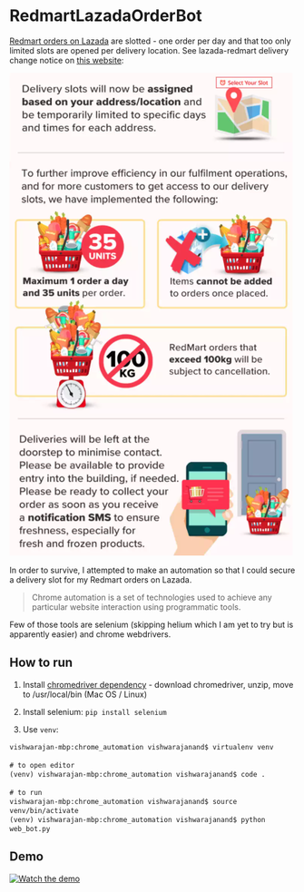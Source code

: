 # RedmartLazadaOrderBot

[Redmart orders on Lazada](https://cart.lazada.sg/cart) are slotted -  one order per day and that too only limited slots are opened per delivery location. See lazada-redmart delivery change notice on [this website](https://pages.lazada.sg/wow/i/sg/redmart/covid19updates):

![Covid19 Updates Redmart](https://raw.githubusercontent.com/vishwarajanand/RedmartLazadaOrderBot/master/covid_impact_on_deliveries.png "Covid19 Updates Redmart")

In order to survive, I attempted to make an automation so that I could secure a delivery slot for my Redmart orders on Lazada.

> Chrome automation is a set of technologies used to achieve any particular website interaction using programmatic tools.

Few of those tools are selenium (skipping helium which I am yet to try but is apparently easier) and chrome webdrivers.

## How to run

1. Install [chromedriver dependency](http://chromedriver.storage.googleapis.com/index.html) - download chromedriver, unzip, move to /usr/local/bin (Mac OS / Linux)

2. Install selenium: `pip install selenium`

3. Use `venv`:

```
vishwarajan-mbp:chrome_automation vishwarajanand$ virtualenv venv

# to open editor
(venv) vishwarajan-mbp:chrome_automation vishwarajanand$ code .

# to run
vishwarajan-mbp:chrome_automation vishwarajanand$ source venv/bin/activate
(venv) vishwarajan-mbp:chrome_automation vishwarajanand$ python web_bot.py
```

## Demo

[![Watch the demo](https://img.youtube.com/vi/3FnKjcRyjU8/maxresdefault.jpg)](https://youtu.be/3FnKjcRyjU8)
